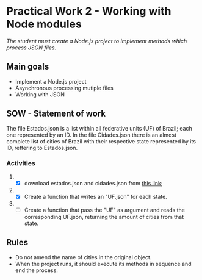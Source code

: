 # Practical Work 2 - Working with Node modules

_The student must create a Node.js project to implement methods which process JSON files._

## Main goals

-   Implement a Node.js project
-   Asynchronous processing mutiple files
-   Working with JSON

## SOW - Statement of work

The file Estados.json is a list within all federative units (UF) of Brazil; each one represented by an ID. In the file Cidades.json there is an almost complete list of cities of Brazil with their respective state represented by its ID, reffering to Estados.json.

### Activities

1.  -   [x] download estados.json and cidades.json from [this link](https://github.com/felipefdl/cidades-estados-brasil-json);

2.  -   [x] Create a function that writes an "UF.json" for each state.
3.  -   [ ] Create a function that pass the "UF" as argument and reads the corresponding UF.json, returning the amount of cities from that state.

## Rules

-   Do not amend the name of cities in the original object.
-   When the project runs, it should execute its methods in sequence and end the process.
